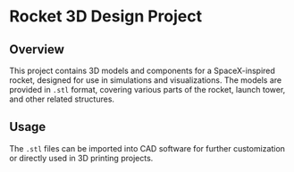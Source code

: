 # Rocket 3D Design Project

## Overview
This project contains 3D models and components for a SpaceX-inspired rocket, designed for use in simulations and visualizations. The models are provided in `.stl` format, covering various parts of the rocket, launch tower, and other related structures.

## Usage
The `.stl` files can be imported into CAD software for further customization or directly used in 3D printing projects.
